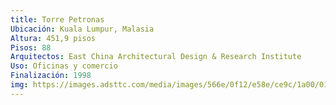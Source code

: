 ```yaml
---
title: Torre Petronas
Ubicación: Kuala Lumpur, Malasia
Altura: 451,9 pisos
Pisos: 88
Arquitectos: East China Architectural Design & Research Institute
Uso: Oficinas y comercio
Finalización: 1998
img: https://images.adsttc.com/media/images/566e/0f12/e58e/ce9c/1a00/014e/slideshow/08.jpg?1450053367
---
```

